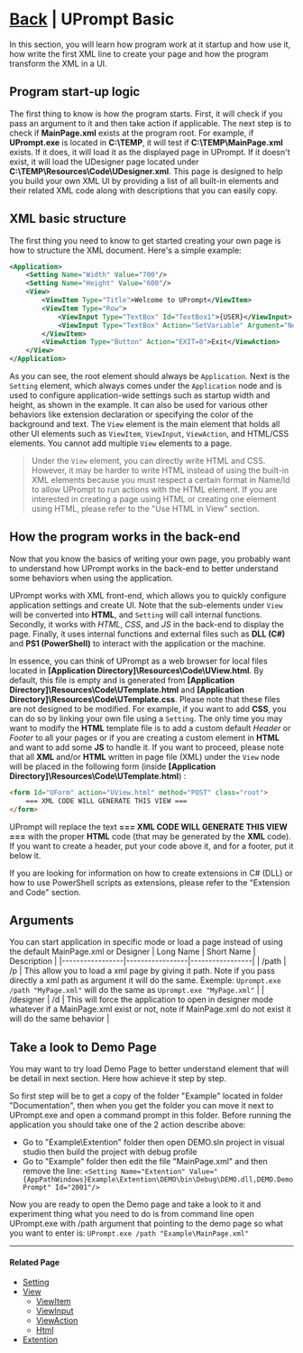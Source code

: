 # [Back](https://github.com/TopDeveloper29/UPrompt/blob/Prod/README.md) | UPrompt Basic


In this section, you will learn how program work at it startup and how use it, how write the first XML line to create your page and how the program transform the XML in a UI.

## Program start-up logic
The first thing to know is how the program starts. First, it will check if you pass an argument to it and then take action if applicable. The next step is to check if **MainPage.xml** exists at the program root. For example, if **UPrompt.exe** is located in **C:\TEMP**, it will test if **C:\TEMP\MainPage.xml** exists. If it does, it will load it as the displayed page in UPrompt. If it doesn't exist, it will load the UDesigner page located under **C:\TEMP\Resources\Code\UDesigner.xml**. This page is designed to help you build your own XML UI by providing a list of all built-in elements and their related XML code along with descriptions that you can easily copy.

## XML basic structure
The first thing you need to know to get started creating your own page is how to structure the XML document. Here's a simple example:

```xml
<Application>
	<Setting Name="Width" Value="700"/>
	<Setting Name="Height" Value="600"/>
	<View>
		<ViewItem Type="Title">Welcome to UPrompt</ViewItem>
		<ViewItem Type="Row">
			<ViewInput Type="TextBox" Id="TextBox1">{USER}</ViewInput>
			<ViewInput Type="TextBox" Action="SetVariable" Argument="NewVar2,[TextBox2]" Id="TextBox2">{DEVICE}</ViewInput>
		</ViewItem>
		<ViewAction Type="Button" Action="EXIT=0">Exit</ViewAction>
	</View>
</Application>
```

As you can see, the root element should always be `Application`. Next is the `Setting` element, which always comes under the `Application` node and is used to configure application-wide settings such as startup width and height, as shown in the example. It can also be used for various other behaviors like extension declaration or specifying the color of the background and text. The `View` element is the main element that holds all other UI elements such as `ViewItem`, `ViewInput`, `ViewAction`, and HTML/CSS elements. You cannot add multiple `View` elements to a page.

> Under the `View` element, you can directly write HTML and CSS. However, it may be harder to write HTML instead of using the built-in XML elements because you must respect a certain format in Name/Id to allow UPrompt to run actions with the HTML element. If you are interested in creating a page using HTML or creating one element using HTML, please refer to the "Use HTML in View" section.

## How the program works in the back-end
Now that you know the basics of writing your own page, you probably want to understand how UPrompt works in the back-end to better understand some behaviors when using the application.

UPrompt works with XML front-end, which allows you to quickly configure application settings and create UI. Note that the sub-elements under `View` will be converted into **HTML**, and `Setting` will call internal functions. Secondly, it works with *HTML*, *CSS*, and *JS* in the back-end to display the page. Finally, it uses internal functions and external files such as **DLL (C#)** and **PS1 (PowerShell)** to interact with the application or the machine.

In essence, you can think of UPrompt as a web browser for local files located in **[Application Directory]\Resources\Code\UView.html**. By default, this file is empty and is generated from **[Application Directory]\Resources\Code\UTemplate.html** and **[Application Directory]\Resources\Code\UTemplate.css**. Please note that these files are not designed to be modified. For example, if you want to add **CSS**, you can do so by linking your own file using a `Setting`. The only time you may want to modify the **HTML** template file is to add a custom default *Header* or *Footer* to all your pages or if you are creating a custom element in **HTML** and want to add some **JS** to handle it. If you want to proceed, please note that all **XML** and/or **HTML** written in page file (XML) under the `View` node will be placed in the following form (inside **[Application Directory]\Resources\Code\UTemplate.html**) :

```html
<form Id="UForm" action="UView.html" method="POST" class="root">
    === XML CODE WILL GENERATE THIS VIEW ===
</form>
```

UPrompt will replace the text **=== XML CODE WILL GENERATE THIS VIEW ===** with the proper **HTML** code (that may be generated by the **XML** code). If you want to create a header, put your code above it, and for a footer, put it below it.

If you are looking for information on how to create extensions in C# (DLL) or how to use PowerShell scripts as extensions, please refer to the "Extension and Code" section.

## Arguments
You can start application in specific mode or load a page instead of using the default MainPage.xml or Designer
|  Long Name  |  Short Name  |  Description  |
|-----------------|-----------------|-----------------|
| /path | /p  | This allow you to load a xml page by giving it path. Note if you pass directly a xml path as argument it will do the same. Exemple: `Uprompt.exe /path "MyPage.xml"` will do the same as `Uprompt.exe "MyPage.xml"`  |
| /designer  |  /d  | This will force the application to open in designer mode whatever if a MainPage.xml exist or not, note if MainPage.xml do not exist it will do the same behavior |

## Take a look to Demo Page
You may want to try load Demo Page to better understand element that will be detail in next section. Here how achieve it step by step.

So first step will be to get a copy of the folder "Example" located in folder "Documentation", then when you get the folder you can move it next to UPrompt.exe and open a command prompt in this folder.
Before running the application you should take one of the 2 action describe above:
- Go to "Example\Extention" folder then open DEMO.sln project in visual studio then build the project with debug profile
- Go to "Example" folder then edit the file "MainPage.xml" and then remove the line: `<Setting Name="Extention" Value="{AppPathWindows}Example\Extention\DEMO\bin\Debug\DEMO.dll,DEMO.DemoPrompt" Id="2001"/>`

Now you are ready to open the Demo page and take a look to it and experiment thing what you need to do is from command line open UPrompt.exe with /path argument that pointing to the demo page so what you want to enter is:
`UPrompt.exe /path "Example\MainPage.xml"`

------------
#### Related Page
- [Setting](https://github.com/TopDeveloper29/UPrompt/blob/Prod/Documentation/Setting.md)
- [View](https://github.com/TopDeveloper29/UPrompt/blob/Prod/Documentation/View.md)
	- [ViewItem](https://github.com/TopDeveloper29/UPrompt/blob/Prod/Documentation/View.md#viewitem)
	- [ViewInput](https://github.com/TopDeveloper29/UPrompt/blob/Prod/Documentation/View.md#viewinput)
	- [ViewAction](https://github.com/TopDeveloper29/UPrompt/blob/Prod/Documentation/View.md#viewaction)
 	- [Html](https://github.com/TopDeveloper29/UPrompt/blob/Prod/Documentation/View.md#html)
- [Extention](https://github.com/TopDeveloper29/UPrompt/blob/Prod/Documentation/Setting.md)

